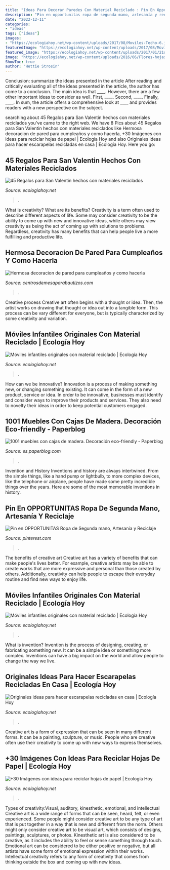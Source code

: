 ```yaml
---
title: "Ideas Para Decorar Paredes Con Material Reciclado : Pin En Opportunitas Ropa De Segunda Mano, Artesanía Y Reciclaje"
description: "Pin en opportunitas ropa de segunda mano, artesanía y reciclaje"
date: "2022-12-11"
categories:
- "ideas"
tags: ["ideas"]
images:
- "https://ecologiahoy.net/wp-content/uploads/2017/08/Moviles-Techo-6.jpg"
featuredImage: "https://ecologiahoy.net/wp-content/uploads/2017/08/Moviles-Techo-6.jpg"
featured_image: "https://ecologiahoy.net/wp-content/uploads/2017/01/21d1f0c24edd333f7975d483d10864da.jpg"
image: "https://ecologiahoy.net/wp-content/uploads/2016/06/Flores-hojas-papel-reciclado1.jpg"
ShowToc: true
author: "Hettie Strosin"
---
```



Conclusion: summarize the ideas presented in the article
After reading and critically evaluating all of the ideas presented in the article, the author has come to a conclusion. The main idea is that ____. However, there are a few other important ideas to consider as well. First, ____. Second, ____. Finally, ____. In sum, the article offers a comprehensive look at ____ and provides readers with a new perspective on the subject.

	

		
searching about 45 Regalos para San Valentin hechos con materiales reciclados you've came to the right web. We have 8 Pics about 45 Regalos para San Valentin hechos con materiales reciclados like Hermosa decoracion de pared para cumpleaños y como hacerla, +30 Imágenes con ideas para reciclar hojas de papel | Ecología Hoy and also Originales ideas para hacer escarapelas recicladas en casa | Ecología Hoy. Here you go:
		
    
## 45 Regalos Para San Valentin Hechos Con Materiales Reciclados

<img loading=lazy src="https://ecologiahoy.net/wp-content/uploads/2017/01/21d1f0c24edd333f7975d483d10864da.jpg" onerror="this.onerror=null;this.src='https://tse3.mm.bing.net/th?id=OIP.pHU_rVXD9KM7naIWT5IghAHaJ4&amp;pid=15.1';" alt="45 Regalos para San Valentin hechos con materiales reciclados">

_Source: ecologiahoy.net_

>. 

	

What is creativity? What are its benefits?
Creativity is a term often used to describe different aspects of life. Some may consider creativity to be the ability to come up with new and innovative ideas, while others may view creativity as being the act of coming up with solutions to problems. Regardless, creativity has many benefits that can help people live a more fulfilling and productive life.

    
## Hermosa Decoracion De Pared Para Cumpleaños Y Como Hacerla

<img loading=lazy src="https://centrosdemesaparabautizos.com/wp-content/uploads/2020/02/decoracion-de-pared-para-cumpleaños-brillante.jpg" onerror="this.onerror=null;this.src='https://tse2.mm.bing.net/th?id=OIP.ixmtspUuBp6kPLMEBkmonQAAAA&amp;pid=15.1';" alt="Hermosa decoracion de pared para cumpleaños y como hacerla">

_Source: centrosdemesaparabautizos.com_

>. 

	

Creative process
Creative art often begins with a thought or idea. Then, the artist works on drawing that thought or idea out into a tangible form. This process can be vary different for everyone, but is typically characterized by some creativity and variation.

    
## Móviles Infantiles Originales Con Material Reciclado | Ecología Hoy

<img loading=lazy src="https://ecologiahoy.net/wp-content/uploads/2017/08/Moviles-Techo-6.jpg" onerror="this.onerror=null;this.src='https://tse2.mm.bing.net/th?id=OIP.xtSEAtYJ27K-YzpwuzqW5QHaNM&amp;pid=15.1';" alt="Móviles infantiles originales con material reciclado | Ecología Hoy">

_Source: ecologiahoy.net_

>. 

	

How can we be innovative?
Innovation is a process of making something new, or changing something existing. It can come in the form of a new product, service or idea. In order to be innovative, businesses must identify and consider ways to improve their products and services. They also need to novelty their ideas in order to keep potential customers engaged.

    
## 1001 Muebles Con Cajas De Madera. Decoración Eco-friendly - Paperblog

<img loading=lazy src="https://m1.paperblog.com/i/290/2908487/1001-muebles-cajas-madera-decoracion-eco-frie-L-FTcXRn.jpeg" onerror="this.onerror=null;this.src='https://tse4.mm.bing.net/th?id=OIP.R8Ys1tFJKQ3_0s_tg3tJLgAAAA&amp;pid=15.1';" alt="1001 muebles con cajas de madera. Decoración eco-friendly - Paperblog">

_Source: es.paperblog.com_

>. 

	

Invention and History
Inventions and history are always intertwined. From the simple things, like a hand pump or lightbulb, to more complex devices, like the telephone or airplane, people have made some pretty incredible things over the years. Here are some of the most memorable inventions in history.

    
## Pin En OPPORTUNITAS Ropa De Segunda Mano, Artesanía Y Reciclaje

<img loading=lazy src="https://i.pinimg.com/736x/5d/f4/af/5df4af49abcd1dd9e969e8623fff1b23--buenas-ideas-boutiques.jpg" onerror="this.onerror=null;this.src='https://tse1.mm.bing.net/th?id=OIP.kf6zt_POakvwy6SX39x-3gHaJ4&amp;pid=15.1';" alt="Pin en OPPORTUNITAS Ropa de Segunda mano, Artesanía y Reciclaje">

_Source: pinterest.com_

>. 

	

The benefits of creative art
Creative art has a variety of benefits that can make people's lives better. For example, creative artists may be able to create works that are more expressive and personal than those created by others. Additionally, creativity can help people to escape their everyday routine and find new ways to enjoy life.

    
## Móviles Infantiles Originales Con Material Reciclado | Ecología Hoy

<img loading=lazy src="https://ecologiahoy.net/wp-content/uploads/2017/08/IMG_20170403_204204.jpg" onerror="this.onerror=null;this.src='https://tse4.mm.bing.net/th?id=OIP.jVSmERddjBMoWF858RzxewHaNK&amp;pid=15.1';" alt="Móviles infantiles originales con material reciclado | Ecología Hoy">

_Source: ecologiahoy.net_

>. 

	

What is invention?
Invention is the process of designing, creating, or fabricating something new. It can be a simple idea or something more complex. Inventions can have a big impact on the world and allow people to change the way we live.

    
## Originales Ideas Para Hacer Escarapelas Recicladas En Casa | Ecología Hoy

<img loading=lazy src="http://ecologiahoy.net/wp-content/uploads/2016/06/IMG_1466.jpg" onerror="this.onerror=null;this.src='https://tse4.mm.bing.net/th?id=OIP.kvGIMuGPAh9UuOkfSZy9xgHaJ3&amp;pid=15.1';" alt="Originales ideas para hacer escarapelas recicladas en casa | Ecología Hoy">

_Source: ecologiahoy.net_

>. 

	

Creative art is a form of expression that can be seen in many different forms. It can be a painting, sculpture, or music. People who are creative often use their creativity to come up with new ways to express themselves.

    
## +30 Imágenes Con Ideas Para Reciclar Hojas De Papel | Ecología Hoy

<img loading=lazy src="https://ecologiahoy.net/wp-content/uploads/2016/06/Flores-hojas-papel-reciclado1.jpg" onerror="this.onerror=null;this.src='https://tse3.mm.bing.net/th?id=OIP.1_Qg0MTo78ehzGFdRa9znQHaJ4&amp;pid=15.1';" alt="+30 Imágenes con ideas para reciclar hojas de papel | Ecología Hoy">

_Source: ecologiahoy.net_

>. 

	

Types of creativity:Visual, auditory, kinesthetic, emotional, and intellectual
Creative art is a wide range of forms that can be seen, heard, felt, or even experienced. Some people might consider creative art to be any type of art that is put together in a way that is new and different from the norm. Others might only consider creative art to be visual art, which consists of designs, paintings, sculptures, or photos. Kinesthetic art is also considered to be creative, as it includes the ability to feel or sense something through touch. Emotional art can be considered to be either positive or negative, but all artists have some form of emotional expression within their works. Intellectual creativity refers to any form of creativity that comes from thinking outside the box and coming up with new ideas.


